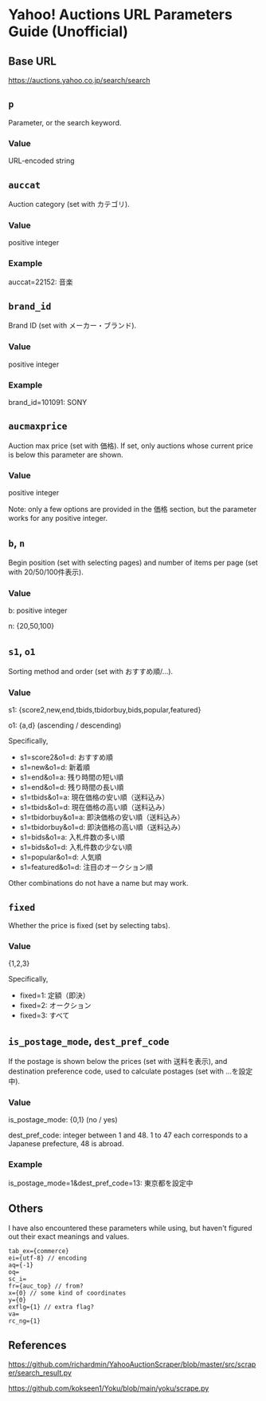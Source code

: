 # Yahoo! Auctions URL Parameters Guide (Unofficial)

## Base URL

https://auctions.yahoo.co.jp/search/search

## `p`
Parameter, or the search keyword.

### Value

URL-encoded string

## `auccat`
Auction category (set with カテゴリ).

### Value

positive integer

### Example

auccat=22152: 音楽

## `brand_id`
Brand ID (set with メーカー・ブランド).

### Value
positive integer

### Example

brand_id=101091: SONY

## `aucmaxprice`
Auction max price (set with 価格). If set, only auctions whose current price is below this parameter are shown.

### Value

positive integer

Note: only a few options are provided in the 価格 section, but the parameter works for any positive integer.

## `b`, `n`
Begin position (set with selecting pages) and number of items per page (set with 20/50/100件表示).

### Value
b: positive integer

n: {20,50,100}

## `s1`, `o1`
Sorting method and order (set with おすすめ順/...).

### Value
s1: {score2,new,end,tbids,tbidorbuy,bids,popular,featured}

o1: {a,d} (ascending / descending)

Specifically,
- s1=score2&o1=d: おすすめ順
- s1=new&o1=d: 新着順
- s1=end&o1=a: 残り時間の短い順
- s1=end&o1=d: 残り時間の長い順
- s1=tbids&o1=a: 現在価格の安い順（送料込み）
- s1=tbids&o1=d: 現在価格の高い順（送料込み）
- s1=tbidorbuy&o1=a: 即決価格の安い順（送料込み）
- s1=tbidorbuy&o1=d: 即決価格の高い順（送料込み）
- s1=bids&o1=a: 入札件数の多い順
- s1=bids&o1=d: 入札件数の少ない順
- s1=popular&o1=d: 人気順
- s1=featured&o1=d: 注目のオークション順

Other combinations do not have a name but may work.

## `fixed`
Whether the price is fixed (set by selecting tabs).

### Value

{1,2,3}

Specifically,
- fixed=1: 定額（即決）
- fixed=2: オークション
- fixed=3: すべて

## `is_postage_mode`, `dest_pref_code`
If the postage is shown below the prices (set with 送料を表示), and destination preference code, used to calculate postages (set with ...を設定中).

### Value
is_postage_mode: {0,1} (no / yes)

dest_pref_code: integer between 1 and 48. 1 to 47 each corresponds to a Japanese prefecture, 48 is abroad.

### Example

is_postage_mode=1&dest_pref_code=13: 東京都を設定中

## Others

I have also encountered these parameters while using, but haven't figured out their exact meanings and values.

```
tab_ex={commerce}
ei={utf-8} // encoding
aq={-1}
oq=
sc_i=
fr={auc_top} // from?
x={0} // some kind of coordinates
y={0}
exflg={1} // extra flag?
va=
rc_ng={1}
```


## References

https://github.com/richardmin/YahooAuctionScraper/blob/master/src/scraper/search_result.py

https://github.com/kokseen1/Yoku/blob/main/yoku/scrape.py

